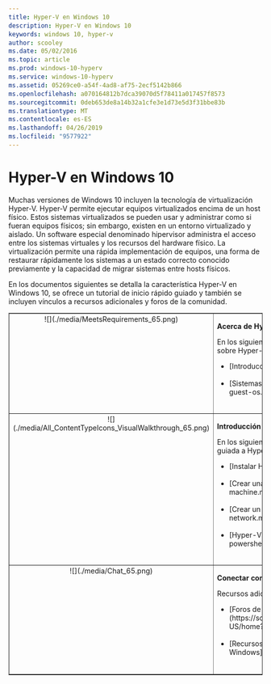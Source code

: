 ```yaml
---
title: Hyper-V en Windows 10
description: Hyper-V en Windows 10
keywords: windows 10, hyper-v
author: scooley
ms.date: 05/02/2016
ms.topic: article
ms.prod: windows-10-hyperv
ms.service: windows-10-hyperv
ms.assetid: 05269ce0-a54f-4ad8-af75-2ecf5142b866
ms.openlocfilehash: a070164812b7dca39070d5f78411a017457f8573
ms.sourcegitcommit: 0deb653de8a14b32a1cfe3e1d73e5d3f31bbe83b
ms.translationtype: MT
ms.contentlocale: es-ES
ms.lasthandoff: 04/26/2019
ms.locfileid: "9577922"
---
```

# <a name="hyper-v-on-windows-10"></a>Hyper-V en Windows 10 

Muchas versiones de Windows 10 incluyen la tecnología de virtualización Hyper-V. Hyper-V permite ejecutar equipos virtualizados encima de un host físico. Estos sistemas virtualizados se pueden usar y administrar como si fueran equipos físicos; sin embargo, existen en un entorno virtualizado y aislado. Un software especial denominado hipervisor administra el acceso entre los sistemas virtuales y los recursos del hardware físico. La virtualización permite una rápida implementación de equipos, una forma de restaurar rápidamente los sistemas a un estado correcto conocido previamente y la capacidad de migrar sistemas entre hosts físicos.

En los documentos siguientes se detalla la característica Hyper-V en Windows 10, se ofrece un tutorial de inicio rápido guiado y también se incluyen vínculos a recursos adicionales y foros de la comunidad. 

<table border="1" style="background-color:FFFFCC;border-collapse:collapse;border:1px solid FFCC00;color:000000;width:100%" cellpadding="15" cellspacing="3">
    <tr valign="top">
        <td><center>![](./media/MeetsRequirements_65.png)</center></td>
        <td valign="top">
            <p><strong>Acerca de Hyper-V en Windows</strong></p>
            <p>En los siguientes artículos se ofrece una introducción e información sobre Hyper-V en Windows.</p>
            <ul>
                <li class="unordered">[Introducción a Hyper-V](./about/index.md)<br /><br /></li>
                <li class="unordered">[Sistemas operativos invitados compatibles](about\supported-guest-os.md)<br /><br /></li>
            </ul>   
        </td>
    </tr>
    <tr valign="top">
        <td><center>![](./media/All_ContentTypeIcons_VisualWalkthrough_65.png)</center></td>
        <td valign="top">
            <p><strong>Introducción a Hyper-V</strong></p>
            <p>En los siguientes documentos se ofrece una introducción rápida y guiada a Hyper-V en Windows 10.</p>
            <ul>
                <li class="unordered">[Instalar Hyper-V](quick-start\enable-hyper-v.md)<br /><br /></li>
                <li class="unordered">[Crear una máquina virtual](quick-start\create-virtual-machine.md)<br /><br /></li>
                <li class="unordered">[Crear un conmutador virtual](quick-start\connect-to-network.md)<br /><br /></li>
                <li class="unordered">[Hyper-V y PowerShell](quick-start\try-hyper-v-powershell.md)<br /><br /></li>
            </ul>
        </td>
    </tr>
    <tr valign="top">
        <td><center>![](./media/Chat_65.png)</center></td>
        <td valign="top">
            <p><strong>Conectar con la comunidad y el soporte técnico</strong></p>
            <p>Recursos adicionales de la comunidad y de soporte técnico</p>
            <ul>
                <li class="unordered">[Foros de Hyper-V](https://social.technet.microsoft.com/Forums/windowsserver/en-US/home?forum=winserverhyperv)<br /><br /></li>
                <li class="unordered">[Recursos de la comunidad para contenedores de Hyper-V y Windows](/virtualization/community/index.md)<br /><br /></li>
            </ul>   
        </td>
    </tr>
</table>
